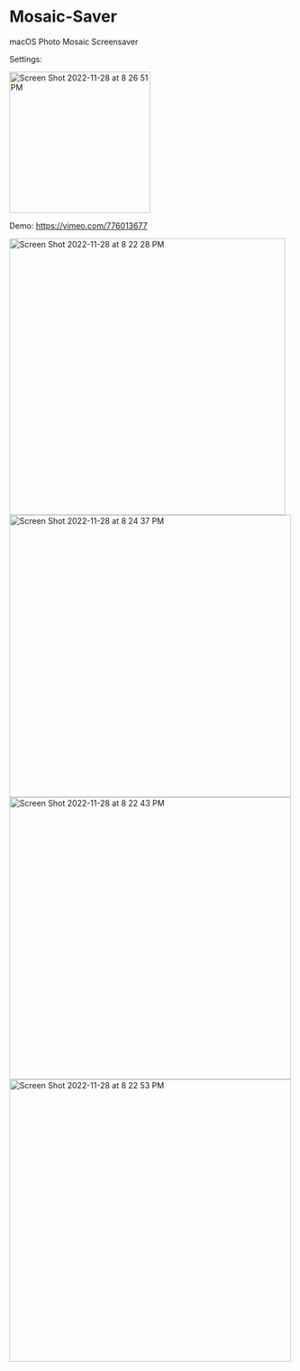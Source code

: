 # Mosaic-Saver
macOS Photo Mosaic Screensaver

Settings:

<img width="250" alt="Screen Shot 2022-11-28 at 8 26 51 PM" src="https://user-images.githubusercontent.com/6599072/204415853-9d6ea44f-0817-4624-87c3-8cfd0dc01709.png">



Demo: https://vimeo.com/776013677

<img width="490" alt="Screen Shot 2022-11-28 at 8 22 28 PM" src="https://user-images.githubusercontent.com/6599072/204415378-8ff260a0-48ab-41df-8acc-557d0073bacc.png">

<img width="500" alt="Screen Shot 2022-11-28 at 8 24 37 PM" src="https://user-images.githubusercontent.com/6599072/204415543-ea55a0c9-dd9d-432e-ab60-f7ec1b222553.png">


<img width="500" alt="Screen Shot 2022-11-28 at 8 22 43 PM" src="https://user-images.githubusercontent.com/6599072/204415391-8e9f9e6d-2329-4811-9540-c8a1abe57858.png">

<img width="500" alt="Screen Shot 2022-11-28 at 8 22 53 PM" src="https://user-images.githubusercontent.com/6599072/204415419-4a11916f-932c-4d1a-a0a8-3f8f6de2d807.png">
